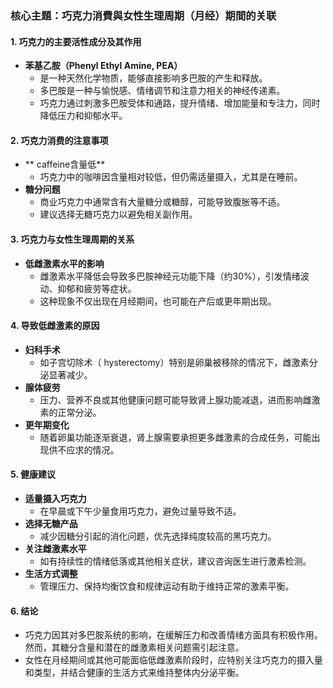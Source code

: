 ### 核心主題：巧克力消費與女性生理周期（月经）期間的关联

#### 1. 巧克力的主要活性成分及其作用
- **苯基乙胺（Phenyl Ethyl Amine, PEA）**  
  - 是一种天然化学物质，能够直接影响多巴胺的产生和释放。
  - 多巴胺是一种与愉悦感、情绪调节和注意力相关的神经传递素。
  - 巧克力通过刺激多巴胺受体和通路，提升情绪、增加能量和专注力，同时降低压力和抑郁水平。

#### 2. 巧克力消费的注意事项
- ** caffeine含量低**  
  - 巧克力中的咖啡因含量相对较低，但仍需适量摄入，尤其是在睡前。
- **糖分问题**  
  - 商业巧克力中通常含有大量糖分或糖醇，可能导致腹胀等不适。
  - 建议选择无糖巧克力以避免相关副作用。

#### 3. 巧克力与女性生理周期的关系
- **低雌激素水平的影响**  
  - 雌激素水平降低会导致多巴胺神经元功能下降（约30%），引发情绪波动、抑郁和疲劳等症状。
  - 这种现象不仅出现在月经期间，也可能在产后或更年期出现。

#### 4. 导致低雌激素的原因
- **妇科手术**  
  - 如子宫切除术（ hysterectomy）特别是卵巢被移除的情况下，雌激素分泌显著减少。
- **腺体疲劳**  
  - 压力、营养不良或其他健康问题可能导致肾上腺功能减退，进而影响雌激素的正常分泌。
- **更年期变化**  
  - 随着卵巢功能逐渐衰退，肾上腺需要承担更多雌激素的合成任务，可能出现供不应求的情况。

#### 5. 健康建议
- **适量摄入巧克力**  
  - 在早晨或下午少量食用巧克力，避免过量导致不适。
- **选择无糖产品**  
  - 减少因糖分引起的消化问题，优先选择纯度较高的黑巧克力。
- **关注雌激素水平**  
  - 如有持续性的情绪低落或其他相关症状，建议咨询医生进行激素检测。
- **生活方式调整**  
  - 管理压力、保持均衡饮食和规律运动有助于维持正常的激素平衡。

#### 6. 结论
- 巧克力因其对多巴胺系统的影响，在缓解压力和改善情绪方面具有积极作用。然而，其糖分含量和潜在的雌激素相关问题需引起注意。
- 女性在月经期间或其他可能面临低雌激素阶段时，应特别关注巧克力的摄入量和类型，并结合健康的生活方式来维持整体内分泌平衡。